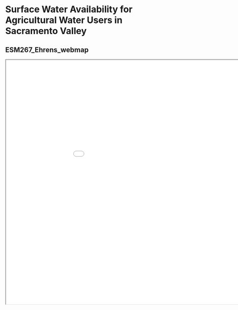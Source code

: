 # Surface Water Availability for Agricultural Water Users in Sacramento Valley
## ESM267_Ehrens_webmap

<iframe src="Ehrens_webmap/index.html" height =768 width=1024></iframe>


